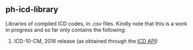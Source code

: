 ## ph-icd-library  

Libraries of compiled ICD codes, in .csv files. Kindly note that this is a work in progress and so far only contains the following: 
 1. ICD-10-CM, 2016 release (as obtained through the [ICD API](http://icd.who.int/icdapi))
